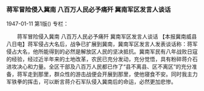 ### 蒋军冒险侵入冀南  八百万人民必予痛歼  冀南军区发言人谈话

1947-01-11
第1版()
专栏：

　　蒋军冒险侵入冀南
    八百万人民必予痛歼
    冀南军区发言人谈话
    【本报冀南威县八日电】蒋军侵占大名后，战争已扩展到冀南，冀南军区发言人发表谈话称：蒋军侵占大名，他所能得到的必然是解放区人民的坚决抵抗。冀南军民有八年战败日寇的经验，经过近半年来的土地改革，农民已充分发动，充分觉悟，具有粉碎蒋介石进攻决心和力量。全区干部及八百万人民都已作了“县不离县、区不离区”的充分准备，蒋军走到那里，群众性的游击战便会开展到那里，使他寝食不安。同时我主力军铁拳的挥击，可以断言蒋介石军队侵入冀南后的命运，必然更加悲惨。
